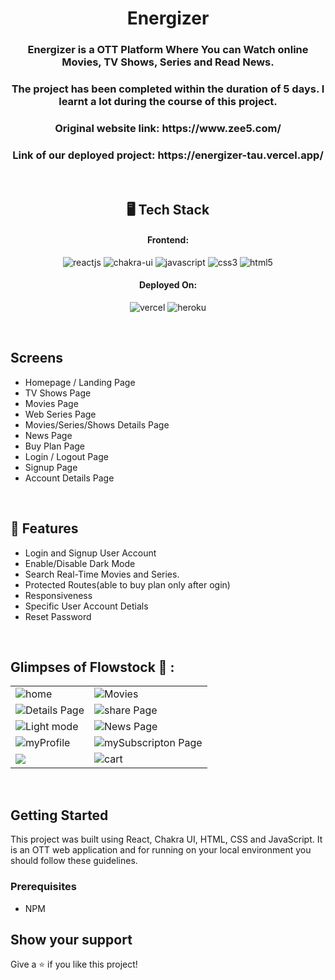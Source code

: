 <h1 align="center">Energizer</h1>

<h3 align="center">Energizer is a OTT Platform Where You can Watch online Movies, TV Shows, Series and Read News.</h3>

<h3 align="center">The project has been completed within the duration of 5 days. I learnt a lot during the course of this project.</h3>

<h3 align="center">Original website link: https://www.zee5.com/</h3>

<h3 align="center">Link of our deployed project: https://energizer-tau.vercel.app/</h3>

<br />

<h2 align="center">🖥️ Tech Stack</h2>

<h4 align="center">Frontend:</h4>

<p align="center">
  <img src="https://img.shields.io/badge/React-20232A?style=for-the-badge&logo=react&logoColor=61DAFB" alt="reactjs" />
  <img src="https://img.shields.io/badge/Chakra%20UI-3bc7bd?style=for-the-badge&logo=chakraui&logoColor=white" alt="chakra-ui" />
  <img src="https://img.shields.io/badge/JavaScript-323330?style=for-the-badge&logo=javascript&logoColor=F7DF1E" alt="javascript" />
  <img src="https://img.shields.io/badge/CSS3-1572B6?style=for-the-badge&logo=css3&logoColor=white" alt="css3" />
  <img src="https://img.shields.io/badge/HTML5-E34F26?style=for-the-badge&logo=html5&logoColor=white" alt="html5" />
</p>

<h4 align="center">Deployed On:</h4>

<p align="center">
  <img src="https://img.shields.io/badge/Vercel-00C7B7?style=for-the-badge&logo=vercel&logoColor=white" alt="vercel" />
  <img src="https://img.shields.io/badge/Heroku-430098?style=for-the-badge&logo=heroku&logoColor=white" alt="heroku" />
</p>

<br />

## Screens

- Homepage / Landing Page
- TV Shows Page
- Movies Page
- Web Series Page
- Movies/Series/Shows Details Page
- News Page
- Buy Plan Page
- Login / Logout Page
- Signup Page
- Account Details Page

 <br />

## 🚀 Features

- Login and Signup User Account
- Enable/Disable Dark Mode
- Search Real-Time Movies and Series.
- Protected Routes(able to buy plan only after ogin)
- Responsiveness
- Specific User Account Detials
- Reset Password

<br />

## Glimpses of Flowstock 🙈 :

<table>
  <tr>
    <td><img src="https://i.ibb.co/kx33fk6/Home.png" alt="home" /></td>
    <td><img src="https://i.ibb.co/T26Jz3C/Movies.png" alt="Movies" /></td>
  </tr>
  
  <tr>
    <td><img src="https://i.ibb.co/pKmMM2h/Details-Page.png" alt="Details Page" /></td>
    <td><img src="https://i.ibb.co/JKMwh2L/Share.png" alt="share Page" /></td>
  </tr>
  <tr>
    <td><img src="https://i.ibb.co/m9gjn23/Light-Mode.png" alt="Light mode" /></td>
    <td><img src="https://i.ibb.co/34Qcp9y/News-Page.png" alt="News Page" /></td>
  </tr>
  <tr>
    <td><img src="https://i.ibb.co/xHkK7M2/MYProfile.png" alt="myProfile" /></td>
    <td><img src="https://i.ibb.co/f94WXgg/Subscription.png" alt="mySubscripton Page" /></td>
  </tr>
  <tr>
    <td><img src="https://i.ibb.co/9hR8kBt/BuyPlan.png" /></td>
       <td><img src="https://i.ibb.co/ZmkbTK5/mobile-View.png" alt="cart"/></td>
  </tr>
 
 
</table>

<br />
 
## Getting Started

This project was built using React, Chakra UI, HTML, CSS and JavaScript. It is an OTT web application and for running on your local environment you should follow these guidelines.

### Prerequisites

- NPM

## Show your support

Give a ⭐️ if you like this project!
